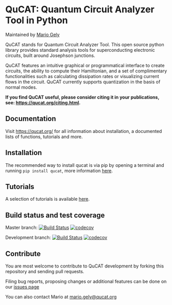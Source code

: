 QuCAT: Quantum Circuit Analyzer Tool in Python
==============================================

Maintained by [Mario Gely](https://github.com/mgely)

QuCAT stands for Quantum Circuit Analyzer Tool. This open source python library provides standard analysis tools for superconducting electronic circuits, built around Josephson junctions.

QuCAT features an intuitive graphical or programmatical interface to create circuits, the ability to compute their Hamiltonian, and a set of complimentary functionalities such as calculating dissipation rates or visualizing current flows in the circuit. QuCAT currently supports quantization in the basis of normal modes.

**If you find QuCAT useful, please consider citing it in your publications, see: https://qucat.org/citing.html.**

Documentation
------------------

Visit https://qucat.org/ for all information about installation, a documented lists of functions, tutorials and more.

Installation
------------

The recommended way to install qucat is via pip by opening a terminal and running ``pip install qucat``, more information [here](https://qucat.org/installation.html).

Tutorials
---------

A selection of tutorials is available [here](https://qucat.org/tutorials/tutorials.html).

Build status and test coverage
------------------------------

Master branch: 
[![Build Status](https://travis-ci.com/qucat/qucat.svg?branch=master)](https://travis-ci.com/qucat/qucat)
[![codecov](https://codecov.io/gh/qucat/qucat/branch/master/graph/badge.svg)](https://codecov.io/gh/qucat/qucat)

Development branch: [![Build Status](https://travis-ci.com/qucat/qucat.svg?branch=develop)](https://travis-ci.com/qucat/qucat)
[![codecov](https://codecov.io/gh/qucat/qucat/branch/develop/graph/badge.svg)](https://codecov.io/gh/qucat/qucat)

Contribute
----------

You are most welcome to contribute to QuCAT development by forking this
repository and sending pull requests.

Filing bug reports, proposing changes or additional features can be done on our
[issues page](https://github.com/qucat/qucat/issues/new/choose)

You can also contact Mario at mario.gely@qucat.org
